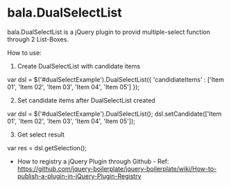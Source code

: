 bala.DualSelectList
============

bala.DualSelectList is a jQuery plugin to provid multiple-select function through 2 List-Boxes.

How to use:

1. Create DualSelectList with candidate items

var dsl = $('#dualSelectExample').DualSelectList({
	'candidiateItems' : ['Item 01', 'Item 02', 'Item 03', 'Item 04', 'Item 05']
});

2. Set candidate items after DualSelectList created

var dsl = $('#dualSelectExample').DualSelectList();
dsl.setCandidate(['Item 01', 'Item 02', 'Item 03', 'Item 04', 'Item 05']);

3. Get select result

var res = dsl.getSelection();


* How to registry a jQuery Plugin through Github - Ref: https://github.com/jquery-boilerplate/jquery-boilerplate/wiki/How-to-publish-a-plugin-in-jQuery-Plugin-Registry
